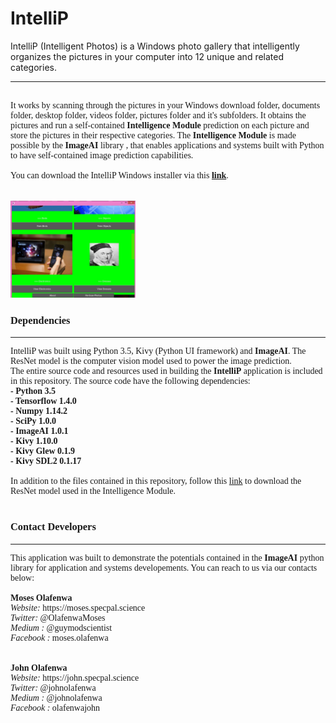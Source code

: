 # IntelliP
IntelliP (Intelligent Photos) is a Windows photo gallery that intelligently organizes the  pictures in your computer into 12 unique and related categories.
<hr>
<div style="font-family: Calibri;" ><br><span>
        It works by scanning through
        the pictures in your Windows download folder, documents folder, desktop folder, videos folder, pictures
         folder and it's subfolders. It obtains the pictures and run a self-contained <b>Intelligence Module</b> prediction
          on each picture and store the pictures in their respective categories. The <b>Intelligence Module</b>
           is made possible by the <b><a href="https://github.com/OlafenwaMoses/ImageAI" style="text-decoration: none;" >ImageAI</a></b> library
        , that enables applications and systems built with Python to have self-contained image prediction
         capabilities. <br> <br>You can download the IntelliP Windows installer via this <b><a href="https://github.com/OlafenwaMoses/IntelliP/releases/download/v1/IntelliP.Installer.exe">link</a></b>. <br><br></span>
    <br>
     <img src="one.jpg" style="width: 200px; height: auto; margin-right: 20px;" />
    
<h3><b>Dependencies</b></h3>
<hr>
IntelliP was built using Python 3.5, Kivy (Python UI framework) and <b><a href="https://github.com/OlafenwaMoses/ImageAI" style="text-decoration: none;" >ImageAI</a></b>. The ResNet model is the computer vision model used to power the image prediction. <br>The entire source code and resources used in building the <b>IntelliP</b> application is included in  this repository. The source code have the following dependencies: <br>
 <span><b>- Python 3.5  </b></span> <br> 
          <span><b>- Tensorflow 1.4.0 </b></span><br>
          <span><b>- Numpy 1.14.2 </b> </span> <br>
          <span><b>- SciPy 1.0.0 </b></span> <br>
          <span><b>- ImageAI 1.0.1 </b></span> <br>
          <span><b>- Kivy 1.10.0 </b></span> <br>
          <span><b>- Kivy Glew 0.1.9 </b></span> <br>
          <span><b>- Kivy SDL2 0.1.17 </b></span> <br> <br> <span>In addition to the files contained in this repository, follow this <a href="https://github.com/fchollet/deep-learning-models/releases/download/v0.2/resnet50_weights_tf_dim_ordering_tf_kernels.h5">link</a></span> to 
download the ResNet model used in the Intelligence Module. <br> <br>
<h3><b>Contact Developers</b></h3>
<hr>
This application was built to demonstrate the potentials contained in the <b><a href="https://github.com/OlafenwaMoses/ImageAI" style="text-decoration: none;" >ImageAI</a></b>
 python library for application and systems developements. You can reach to us via our contacts below:
 <br><br>
  <b>Moses Olafenwa</b> <br>
 <i>Website: </i>  <a style="text-decoration: none;" href="https://moses.specpal.science"> https://moses.specpal.science</a> <br>
 <i>Twitter: </i>    <a style="text-decoration: none;" href="https://twitter.com/OlafenwaMoses"> @OlafenwaMoses</a> <br>
      <i>Medium : </i>    <a style="text-decoration: none;" href="https://medium.com/@guymodscientist"> @guymodscientist</a> <br>
      <i>Facebook : </i>    <a style="text-decoration: none;" href="https://facebook.com/moses.olafenwa"> moses.olafenwa</a> <br>
<br><br>
      <b>John Olafenwa</b> <br>
      <i>Website: </i>    <a style="text-decoration: none;" href="https://john.specpal.science"> https://john.specpal.science</a> <br>
      <i>Twitter: </i>    <a style="text-decoration: none;" href="https://twitter.com/johnolafenwa"> @johnolafenwa</a> <br>
      <i>Medium : </i>    <a style="text-decoration: none;" href="https://medium.com/@johnolafenwa"> @johnolafenwa</a> <br>
      <i>Facebook : </i>    <a style="text-decoration: none;" href="https://facebook.com/olafenwajohn"> olafenwajohn</a> <br>

</div>
